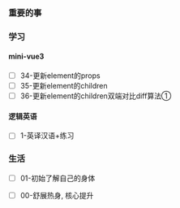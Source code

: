 ### 重要的事


### 学习
#### mini-vue3
- [ ] 34-更新element的props
- [ ] 35-更新element的children
- [ ] 36-更新element的children双端对比diff算法①

#### 逻辑英语
- [ ] 1-英译汉语+练习

### 生活
- [ ] 01-初始了解自己的身体
- [ ] 00-舒展热身, 核心提升

